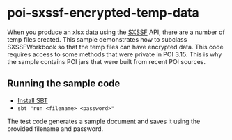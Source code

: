 # poi-sxssf-encrypted-temp-data

When you produce an xlsx data using the [SXSSF](https://poi.apache.org/spreadsheet/how-to.html#sxssf) API, there are a number of temp files created. This sample demonstrates how to subclass SXSSFWorkbook so that the temp files can have encrypted data.
This code requires access to some methods that were private in POI 3.15. This is why the sample contains POI jars that were built from recent POI sources. 

## Running the sample code

- [Install SBT](http://www.scala-sbt.org/)
- `sbt "run <filename> <password>"`


The test code generates a sample document and saves it using the provided filename and password.
